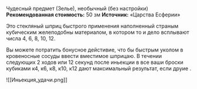Чудесный предмет (Зелье), необычный (без настройки)
**Рекомендованная стоимость:** 50 зм
**Источник:** «Царства Есферии»

Это стекляный шприц быстрого применения наполненный страным кубическим желеподобны материалом, в котором то и дело всплывают числа 4, 6, 8, 10, 12. 

Вы можете потратить бонусное дейстивие, что бы быстрым уколом в кровеносные сосуды ввести вместимое шприцаю. В течении следующих 2 ходов или 12 секунд после иньекции в все ваши броски кубиками к4, к6, к8, к10, к12 дают максимальный результат, если друие . 

![[Иньекция_удачи.png]]
